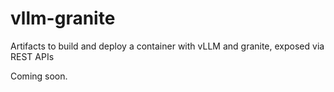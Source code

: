 # vllm-granite
Artifacts to build and deploy a container with vLLM and granite, exposed via REST APIs

Coming soon.
